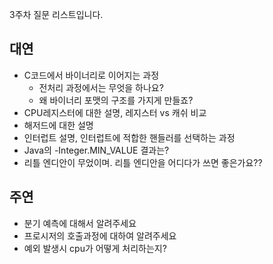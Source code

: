 3주차 질문 리스트입니다.

## 대연

- C코드에서 바이너리로 이어지는 과정
  - 전처리 과정에서는 무엇을 하나요?
  - 왜 바이너리 포맷의 구조를 가지게 만들죠?
- CPU레지스터에 대한 설명, 레지스터 vs 캐쉬 비교
- 해저드에 대한 설명
- 인터럽트 설명, 인터럽트에 적합한 핸들러를 선택하는 과정
- Java의 -Integer.MIN_VALUE 결과는?
- 리틀 엔디안이 무었이며. 리틀 엔디안을 어디다가 쓰면 좋은가요??

## 주연
- 분기 예측에 대해서 알려주세요
- 프로시저의 호출과정에 대하여 알려주세요
- 예외 발생시 cpu가 어떻게 처리하는지?
